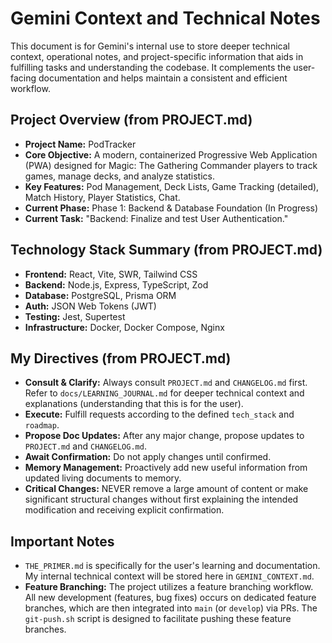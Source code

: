 # Gemini Context and Technical Notes

This document is for Gemini's internal use to store deeper technical context, operational notes, and project-specific information that aids in fulfilling tasks and understanding the codebase. It complements the user-facing documentation and helps maintain a consistent and efficient workflow.

## Project Overview (from PROJECT.md)

*   **Project Name:** PodTracker
*   **Core Objective:** A modern, containerized Progressive Web Application (PWA) designed for Magic: The Gathering Commander players to track games, manage decks, and analyze statistics.
*   **Key Features:** Pod Management, Deck Lists, Game Tracking (detailed), Match History, Player Statistics, Chat.
*   **Current Phase:** Phase 1: Backend & Database Foundation (In Progress)
*   **Current Task:** "Backend: Finalize and test User Authentication."

## Technology Stack Summary (from PROJECT.md)

*   **Frontend:** React, Vite, SWR, Tailwind CSS
*   **Backend:** Node.js, Express, TypeScript, Zod
*   **Database:** PostgreSQL, Prisma ORM
*   **Auth:** JSON Web Tokens (JWT)
*   **Testing:** Jest, Supertest
*   **Infrastructure:** Docker, Docker Compose, Nginx

## My Directives (from PROJECT.md)

*   **Consult & Clarify:** Always consult `PROJECT.md` and `CHANGELOG.md` first. Refer to `docs/LEARNING_JOURNAL.md` for deeper technical context and explanations (understanding that this is for the user).
*   **Execute:** Fulfill requests according to the defined `tech_stack` and `roadmap`.
*   **Propose Doc Updates:** After any major change, propose updates to `PROJECT.md` and `CHANGELOG.md`.
*   **Await Confirmation:** Do not apply changes until confirmed.
*   **Memory Management:** Proactively add new useful information from updated living documents to memory.
*   **Critical Changes:** NEVER remove a large amount of content or make significant structural changes without first explaining the intended modification and receiving explicit confirmation.

## Important Notes

*   `THE_PRIMER.md` is specifically for the user's learning and documentation. My internal technical context will be stored here in `GEMINI_CONTEXT.md`.
*   **Feature Branching:** The project utilizes a feature branching workflow. All new development (features, bug fixes) occurs on dedicated feature branches, which are then integrated into `main` (or `develop`) via PRs. The `git-push.sh` script is designed to facilitate pushing these feature branches.
